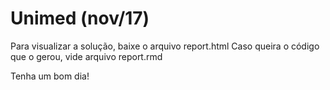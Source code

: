# Unimed (nov/17)

Para visualizar a solução, baixe o arquivo report.html 
Caso queira o código que o gerou, vide arquivo report.rmd

Tenha um bom dia!
